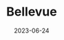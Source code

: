 ---
title: "Bellevue"
type: state
county: King County
date: 2023-06-24
hashtag: "bellevue"
state: Washington
tags:
  - city
---